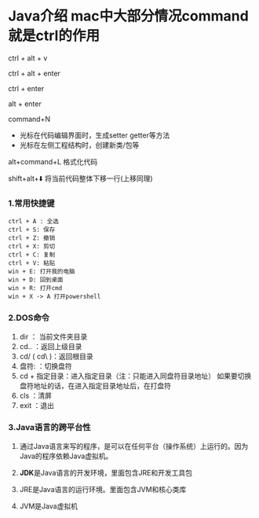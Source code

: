 # Java介绍 **mac中大部分情况command就是ctrl的作用**

ctrl + alt + v  

ctrl + alt + enter  

ctrl + enter

alt + enter

command+N
   * 光标在代码编辑界面时，生成setter getter等方法
   * 光标在左侧工程结构时，创建新类/包等

alt+command+L 格式化代码

shift+alt+⬇️ 将当前代码整体下移一行(上移同理)


### 1.常用快捷键
    ctrl + A : 全选
    ctrl + S: 保存
    ctrl + Z: 撤销
    ctrl + X: 剪切
    ctrl + C: 复制
    ctrl + V: 粘贴
    win + E: 打开我的电脑
    win + D: 回到桌面
    win + R: 打开cmd
    win + X -> A 打开powershell

### 2.DOS命令
1. dir ： 当前文件夹目录
2. cd.. ：返回上级目录
3. cd/ ( cd\ )：返回根目录
4. 盘符: ：切换盘符
5. cd + 指定目录：进入指定目录（注：只能进入同盘符目录地址）
    如果要切换盘符地址的话，在进入指定目录地址后，在打盘符
6. cls ：清屏
7. exit ：退出

### 3.Java语言的跨平台性

1. 通过Java语言来写的程序，是可以在任何平台（操作系统）上运行的。因为Java的程序依赖Java虚拟机。

2. **JDK**是Java语言的开发环境，里面包含JRE和开发工具包
   
3. JRE是Java语言的运行环境。里面包含JVM和核心类库

4. JVM是Java虚拟机



